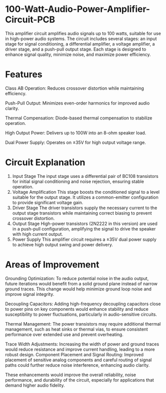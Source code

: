 # 100-Watt-Audio-Power-Amplifier-Circuit-PCB

This amplifier circuit amplifies audio signals up to 100 watts, suitable for use in high-power audio systems. The circuit includes several stages: an input stage for signal conditioning, a differential amplifier, a voltage amplifier, a driver stage, and a push-pull output stage. Each stage is designed to enhance signal quality, minimize noise, and maximize power efficiency.

# Features
Class AB Operation: Reduces crossover distortion while maintaining efficiency.

Push-Pull Output: Minimizes even-order harmonics for improved audio clarity.

Thermal Compensation: Diode-based thermal compensation to stabilize operation.

High Output Power: Delivers up to 100W into an 8-ohm speaker load.

Dual Power Supply: Operates on ±35V for high output voltage range. 

# Circuit Explanation
1. Input Stage
The input stage uses a differential pair of BC108 transistors for initial signal conditioning and noise rejection, ensuring stable operation.
2. Voltage Amplification
This stage boosts the conditioned signal to a level suitable for the output stage. It utilizes a common-emitter configuration to provide significant voltage gain.
3. Driver Stage
The driver transistors supply the necessary current to the output stage transistors while maintaining correct biasing to prevent crossover distortion.
4. Output Stage
High-power transistors (2N2222 in this version) are used in a push-pull configuration, amplifying the signal to drive the speaker with high current output.
5. Power Supply
This amplifier circuit requires a ±35V dual power supply to achieve high output swing and power delivery.

# Areas of Improvement
Grounding Optimization: To reduce potential noise in the audio output, future iterations would benefit from a solid ground plane instead of narrow ground traces. This change would help minimize ground loop noise and improve signal integrity.

Decoupling Capacitors: Adding high-frequency decoupling capacitors close to power pins on key components would enhance stability and reduce susceptibility to power fluctuations, particularly in audio-sensitive circuits.

Thermal Management: The power transistors may require additional thermal management, such as heat sinks or thermal vias, to ensure consistent performance over extended use and prevent overheating.

Trace Width Adjustments: Increasing the width of power and ground traces would reduce resistance and improve current handling, leading to a more robust design.
Component Placement and Signal Routing: Improved placement of sensitive analog components and careful routing of signal paths could further reduce noise interference, enhancing audio clarity.

These enhancements would improve the overall reliability, noise performance, and durability of the circuit, especially for applications that demand higher audio fidelity.
